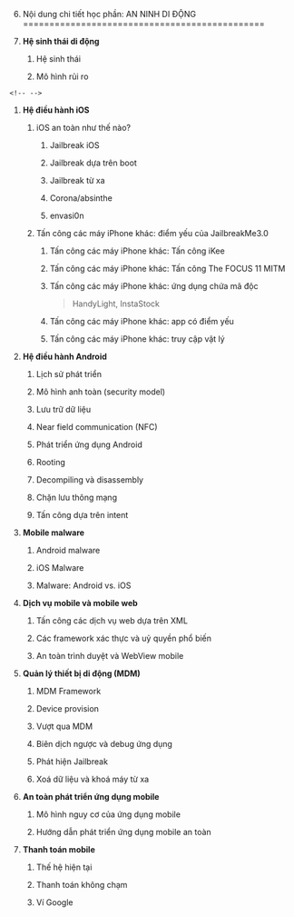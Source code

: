 6. Nội dung chi tiết học phần: AN NINH DI ĐỘNG
==============================================

1.  **Hệ sinh thái di động**

    1.  Hệ sinh thái

    2.  Mô hình rủi ro

```{=html}
<!-- -->
```
1.  **Hệ điều hành iOS**

    1.  iOS an toàn như thế nào?

        1.  Jailbreak iOS

        2.  Jailbreak dựa trên boot

        3.  Jailbreak từ xa

        4.  Corona/absinthe

        5.  envasi0n

    2.  Tấn công các máy iPhone khác: điểm yếu của JailbreakMe3.0

        1.  Tấn công các máy iPhone khác: Tấn công iKee

        2.  Tấn công các máy iPhone khác: Tấn công The FOCUS 11 MITM

        3.  Tấn công các máy iPhone khác: ứng dụng chứa mã độc
            > HandyLight, InstaStock

        4.  Tấn công các máy iPhone khác: app có điểm yếu

        5.  Tấn công các máy iPhone khác: truy cập vật lý

2.  **Hệ điều hành Android**

    1.  Lịch sử phát triển

    2.  Mô hình anh toàn (security model)

    3.  Lưu trữ dữ liệu

    4.  Near field communication (NFC)

    5.  Phát triển ứng dụng Android

    6.  Rooting

    7.  Decompiling và disassembly

    8.  Chặn lưu thông mạng

    9.  Tấn công dựa trên intent

3.  **Mobile malware**

    1.  Android malware

    2.  iOS Malware

    3.  Malware: Android vs. iOS

4.  **Dịch vụ mobile và mobile web**

    1.  Tấn công các dịch vụ web dựa trên XML

    2.  Các framework xác thực và uỷ quyền phổ biến

    3.  An toàn trình duyệt và WebView mobile

5.  **Quản lý thiết bị di động (MDM)**

    1.  MDM Framework

    2.  Device provision

    3.  Vượt qua MDM

    4.  Biên dịch ngược và debug ứng dụng

    5.  Phát hiện Jailbreak

    6.  Xoá dữ liệu và khoá máy từ xa

6.  **An toàn phát triển ứng dụng mobile**

    1.  Mô hình nguy cơ của ứng dụng mobile

    2.  Hướng dẫn phát triển ứng dụng mobile an toàn

7.  **Thanh toán mobile**

    1.  Thế hệ hiện tại

    2.  Thanh toán không chạm

    3.  Ví Google

